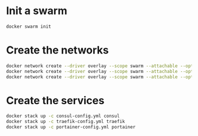 # Init a swarm
```bash
docker swarm init
```

# Create the networks
```bash
docker network create --driver overlay --scope swarm --attachable --opt encrypted web
docker network create --driver overlay --scope swarm --attachable --opt encrypted traefik
docker network create --driver overlay --scope swarm --attachable --opt encrypted consul
```

# Create the services
```bash
docker stack up -c consul-config.yml consul
docker stack up -c traefik-config.yml traefik
docker stack up -c portainer-config.yml portainer
```
